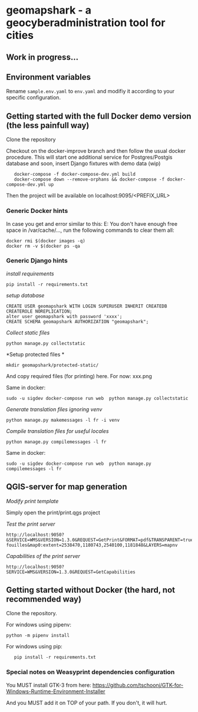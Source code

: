 # geomapshark - a geocyberadministration tool for cities

## Work in progress...

## Environment variables

Rename `sample.env.yaml` to `env.yaml` and modifiy it according to your specific configuration.

## Getting started with the full Docker demo version (the less painfull way)

Clone the repository

Checkout on the docker-improve branch and then follow the usual docker procedure. This will start one additional service for Postgres/Postgis database and soon, insert Django fixtures with demo data (wip)


```
   docker-compose -f docker-compose-dev.yml build
   docker-compose down --remove-orphans && docker-compose -f docker-compose-dev.yml up
```

Then the project will be available on localhost:9095/<PREFIX_URL>


### Generic Docker hints

In case you get and error similar to this: E: You don't have enough free space in /var/cache/...,
run the following commands to clear them all:

```
docker rmi $(docker images -q)
docker rm -v $(docker ps -qa
```

### Generic Django hints

*install requirements*
```
pip install -r requirements.txt
```

*setup database*
```
CREATE USER geomapshark WITH LOGIN SUPERUSER INHERIT CREATEDB CREATEROLE NOREPLICATION;
alter user geomapshark with password 'xxxx';
CREATE SCHEMA geomapshark AUTHORIZATION "geomapshark";
```

*Collect static files*
```
python manage.py collectstatic
```

*Setup protected files *
```
mkdir geomapshark/protected-static/
```

And copy required files (for printing) here. For now: xxx.png

Same in docker:

```
sudo -u sigdev docker-compose run web  python manage.py collectstatic
```

*Generate translation files ignoring venv*
```
python manage.py makemessages -l fr -i venv
```
*Compile translation files for useful locales*
```
python manage.py compilemessages -l fr
```

Same in docker:

```
sudo -u sigdev docker-compose run web  python manage.py compilemessages -l fr
```

## QGIS-server for map generation

*Modify print template*

Simply open the print/print.qgs project

*Test the print server*

```
http://localhost:9050?&SERVICE=WMS&VERSION=1.3.0&REQUEST=GetPrint&FORMAT=pdf&TRANSPARENT=true&SRS=EPSG:2056&DPI=300&TEMPLATE=permis-fouilles&map0:extent=2538470,1180743,2540100,1181848&LAYERS=mapnv
```

*Capabilities of the print server*

```
http://localhost:9050?SERVICE=WMS&VERSION=1.3.0&REQUEST=GetCapabilities
```

## Getting started without Docker (the hard, not recommended way)

Clone the repository.

For windows using pipenv:

`python -m pipenv install`


For windows using pip:

```virtualenv venv
   pip install -r requirements.txt
```

### Special notes on Weasyprint dependencies configuration

You MUST install GTK-3 from here: https://github.com/tschoonj/GTK-for-Windows-Runtime-Environment-Installer

And you MUST add it on TOP of your path. If you don't, it will hurt.
